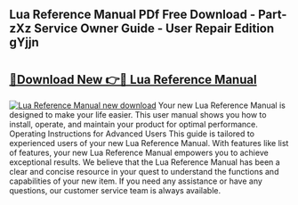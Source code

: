 ## Lua Reference Manual PDf Free Download - Part-zXz Service Owner Guide - User Repair Edition gYjjn

# <h2><a href="http://bc26868.oget.top/?id=Lua+Reference+Manual">🔗Download New 👉🔴 Lua Reference Manual</a></h2>

[![Lua Reference Manual new download](https://i.imgur.com/5g1atiW.png)](http://bc26868.oget.top/?id=Lua+Reference+Manual)
Your new Lua Reference Manual is designed to make your life easier. This user manual shows you how to install, operate, and maintain your product for optimal performance. Operating Instructions for Advanced Users This guide is tailored to experienced users of your new Lua Reference Manual. With features like list of features, your new Lua Reference Manual empowers you to achieve exceptional results. We believe that the Lua Reference Manual has been a clear and concise resource in your quest to understand the functions and capabilities of your new item. If you need any assistance or have any questions, our customer service team is always available.
